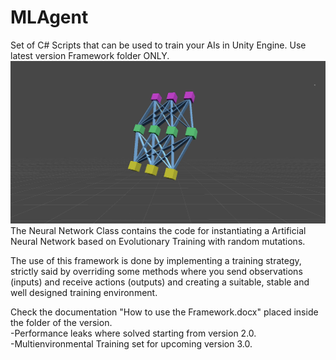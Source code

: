 # MLAgent
Set of C# Scripts that can be used to train your AIs in Unity Engine.
Use latest version Framework folder ONLY.
![Image](NNPNG.png)
The Neural Network Class contains the code for instantiating a Artificial Neural Network based on Evolutionary Training with random mutations.

The use of this framework is done by implementing a training strategy, strictly said by overriding some methods where you send observations (inputs) and receive actions (outputs) and creating a suitable, stable and well designed training environment.

Check the documentation "How to use the Framework.docx" placed inside the folder of the version.<br />
-Performance leaks where solved starting from version 2.0.<br />
-Multienvironmental Training set for upcoming version 3.0.<br />
